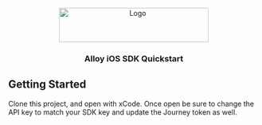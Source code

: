 
<!-- PROJECT LOGO -->
<br />
<div align="center">
  <a href="https://github.com/Austinj0/alloy-sdk-ios">
    <img src="https://www.alloy.com/static/img/logo.svg" alt="Logo" width="300" height="69">
  </a>

  <h3 align="center">Alloy iOS SDK Quickstart</h3>
</div>

<!-- ABOUT THE PROJECT -->
## Getting Started 

Clone this project, and open with xCode. 
Once open be sure to change the API key to match your SDK key and update the Journey token as well.

